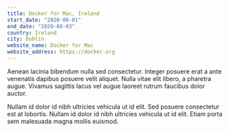 ```yaml
---
title: Docker for Mac, Ireland
start_date: "2020-08-01"
end_date: "2020-08-03"
country: Ireland
city: Dublin
website_name: Docker for Mac
website_address: https://docker.org
---
```


Aenean lacinia bibendum nulla sed consectetur. Integer posuere erat a ante venenatis dapibus posuere velit aliquet. Nulla vitae elit libero, a pharetra augue. Vivamus sagittis lacus vel augue laoreet rutrum faucibus dolor auctor.

Nullam id dolor id nibh ultricies vehicula ut id elit. Sed posuere consectetur est at lobortis. Nullam id dolor id nibh ultricies vehicula ut id elit. Etiam porta sem malesuada magna mollis euismod.